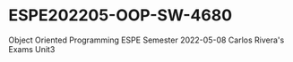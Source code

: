 # ESPE202205-OOP-SW-4680
Object Oriented Programming ESPE Semester 2022-05-08
Carlos Rivera's Exams Unit3
